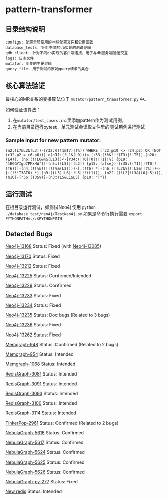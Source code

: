 # pattern-transformer


## 目录结构说明

```
configs: 配置全局使用的一些配置文件和公用函数
database_tests: 针对不同的db实现的测试逻辑
gdb_client: 针对不同db实现的客户端连接，用于与db服务端通信交互
logs: 日志文件
mutator: 突变的主要逻辑
query_file: 用于测试的原始query请求的集合
```

## 核心算法验证

最核心的MR关系的变换算法位于 `mutator/pattern_transformer.py` 中。 

如何验证该算法：
1. 在`mutator/test_cases.ini`里添加pattern作为测试用例。
2. 在当前目录运行pytest，单元测试会读取文件里的测试用例进行测试

### Sample input for new pattern mutator:
```cypher
(n2:(L7&L2&!L3))-[r32:((T1&T7)|(%)) WHERE (r32.p19 <> r24.p2) OR (NOT (r32.p2 = r6.p6))]->(n11:(!L1&(L0)))<-[r33:(!%&!!!(T3)|!!T5)]-(n20:(L4)), (n6:(!!L6&%&(L1)))<-[r34:(!T0|T0|!!T1|!%) {p19: "1EGGYIgd7PMxHW"}]-(n5:((L5)|!(L2)) {p15: false})-[r35:((T1)|!!T0|!(T6))]-(n4:(!!%&!!!!!(%&(L2))))-[:(!T6) *]-(n6:(!!L7&%|!!L2&!!(%)))<-[:(!!!T3&T6) *]-(n9:((L5)|L6|!!L5|!!(L1))), (n21:((!L2|!L3&(L0|L5)))), (n10)-[r36:(T3&%)]-(n3:(L5&L1&L5) {p10: "T"})
```

## 运行测试
在根目录运行测试，如测试Neo4j 使用 ```python ./database_test/neo4j/TestNeo4j.py```
如果是命令行执行需要 ```export PYTHONPATH=./:$PYTHONPATH```

## Detected Bugs
[Neo4j-13168](https://github.com/neo4j/neo4j/issues/13168) Status: Fixed (with [Neo4j-13085](https://github.com/neo4j/neo4j/issues/13085))

[Neo4j-13170](https://github.com/neo4j/neo4j/issues/13170) Status: Fixed

[Neo4j-13212](https://github.com/neo4j/neo4j/issues/13212) Status: Fixed

[Neo4j-13225](https://github.com/neo4j/neo4j/issues/13225) Status: Confirmed/Intended

[Neo4j-13229](https://github.com/neo4j/neo4j/issues/13229) Status: Confirmed

[Neo4j-13233](https://github.com/neo4j/neo4j/issues/13233) Status: Fixed

[Neo4j-13234](https://github.com/neo4j/neo4j/issues/13234) Status: Fixed

[Neo4j-13235](https://github.com/neo4j/neo4j/issues/13235) Status: Doc bugs (Related to 3 bugs)

[Neo4j-13236](https://github.com/neo4j/neo4j/issues/13236) Status: Fixed

[Neo4j-13262](https://github.com/neo4j/neo4j/issues/13262) Status: Fixed

[Memgraph-948](https://github.com/memgraph/memgraph/issues/948) Status: Confirmed (Related to 2 bugs)

[Memgraph-954](https://github.com/memgraph/memgraph/issues/954) Status: Intended

[Memgraph-1068](https://github.com/memgraph/memgraph/issues/1068) Status: Intended

[RedisGraph-3081](https://github.com/RedisGraph/RedisGraph/issues/3081) Status: Intended

[RedisGraph-3091](https://github.com/RedisGraph/RedisGraph/issues/3091) Status: Intended

[RedisGraph-3093](https://github.com/RedisGraph/RedisGraph/issues/3093) Status: Intended

[RedisGraph-3100](https://github.com/RedisGraph/RedisGraph/issues/3100) Status: Intended

[RedisGraph-3114](https://github.com/RedisGraph/RedisGraph/issues/3114) Status: Intended

[TinkerPop-2961](https://issues.apache.org/jira/projects/TINKERPOP/issues/TINKERPOP-2961) Status: Confirmed (Related to 2 bugs)

[NebulaGraph-5616](https://github.com/vesoft-inc/nebula/issues/5616) Status: Confirmed

[NebulaGraph-5617](https://github.com/vesoft-inc/nebula/issues/5617) Status: Confirmed

[NebulaGraph-5624](https://github.com/vesoft-inc/nebula/issues/5624)  Status: Confirmed

[NebulaGraph-5625](https://github.com/vesoft-inc/nebula/issues/5625) Status: Confirmed

[NebulaGraph-5626](https://github.com/vesoft-inc/nebula/issues/5626) Status: Confirmed

[NebulaGraph-py-277](https://github.com/vesoft-inc/nebula-python/issues/277) Status: Fixed

[New redis](https://github.com/FalkorDB/FalkorDB/issues/470) Status: Intended



